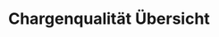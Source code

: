 ---
layout: article
title: Chargenqualität Übersicht
description: 
  - Dieses Template zeigt die Qualität der aktuellen Charge an.
lang: de
weight: 650
isDraft: false
ref: Batches_Quality
category:
  - Lebensmittel
  - Produktion
  - Chargen
  - Produktion
image: Batches_Quality_DE.png
download: Batches_Quality_DE.pbmx
overview_description:
overview_benefits:
overview_data_sources:
---